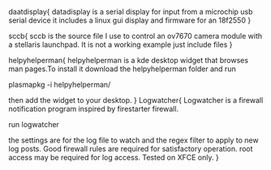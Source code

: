 
daatdisplay{
datadisplay is a serial display for input from a microchip usb serial device 
it includes a linux gui display and firmware for an 18f2550
}

sccb{
sccb is the source file I use to control an ov7670 camera module with a stellaris launchpad.
It is not a working example just include files
}

helpyhelperman{
helpyhelperman is a kde desktop widget that browses man pages.To install it download the helpyhelperman folder and run

plasmapkg -i helpyhelperman/

then add the widget to your desktop.
}
Logwatcher{
Logwatcher is a firewall notification program inspired by firestarter firewall.

run logwatcher

the settings are for the log file to watch and the regex filter to apply to new log posts. 
Good firewall rules are required for satisfactory operation.
root access may be required for log access. Tested on XFCE only.
}